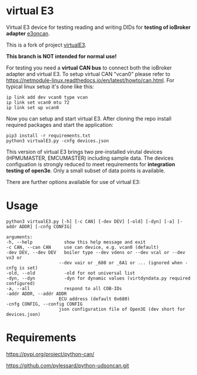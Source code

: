 # virtual E3
Virtual E3 device for testing reading and writing DIDs for **testing of ioBroker adapter** [e3oncan](https://github.com/MyHomeMyData/ioBroker.e3oncan.git).

This is a fork of project [virtualE3](https://github.com/philippoo66/vitualE3.git).

**This branch is NOT intended for normal use!**

For testing you need a **virtual CAN bus** to connect both the ioBroker adapter and virtual E3. To setup virtual CAN "vcan0" please refer to https://netmodule-linux.readthedocs.io/en/latest/howto/can.html. For typical linux setup it's done like this:
```
ip link add dev vcan0 type vcan
ip link set vcan0 mtu 72
ip link set up vcan0
```

Now you can setup and start virtual E3. After cloning the repo install required packages and start the application:
```
pip3 install -r requirements.txt
python3 virtualE3.py -cnfg devices.json
```

This version of virtual E3 brings two pre-installed virutal devices (HPMUMASTER, EMCUMASTER) including sample data. The devices configuation is strongly reduced to meet requirements for **integration testing of open3e**. Only a small subset of data points is available.

There are further options available for use of virtual E3:

# Usage

    python3 virtualE3.py [-h] [-c CAN] [-dev DEV] [-old] [-dyn] [-a] [-addr ADDR] [-cnfg CONFIG]

    arguments:
    -h, --help            show this help message and exit
    -c CAN, --can CAN     use can device, e.g. vcan0 (default)
    -dev DEV, --dev DEV   boiler type --dev vdens or --dev vcal or --dev vx3 or
                        --dev vair or _680 or _6A1 or ... (ignored when -cnfg is set)
    -old, --old           -old for not universal list
    -dyn, --dyn           -dyn for dynamic values (virtdyndata.py required configured)
    -a, --all             respond to all COB-IDs
    -addr ADDR, --addr ADDR
                        ECU address (default 0x680)
    -cnfg CONFIG, --config CONFIG
                        json configuration file of Open3E (dev short for devices.json)

# Requirements

https://pypi.org/project/python-can/

https://github.com/pylessard/python-udsoncan.git
